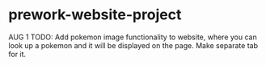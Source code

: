 # prework-website-project

AUG 1 TODO: 
Add pokemon image functionality to website, where you can look up a pokemon and it will be displayed on the page. Make separate tab for it. 
